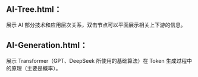 ## AI-Tree.html：

展示 AI 部分技术和应用层次关系，双击节点可以平面展示相关上下游的信息。


## AI-Generation.html：

展示 Transformer（GPT、DeepSeek 所使用的基础算法）在 Token 生成过程中的原理（主要是概率）。